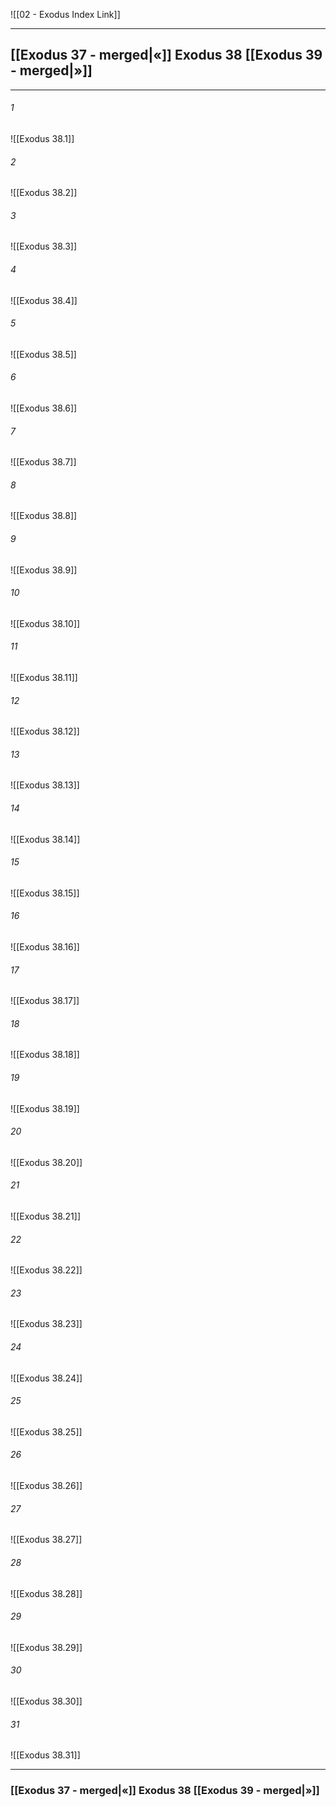 ![[02 - Exodus Index Link]]

---
##  [[Exodus 37 - merged|«]] Exodus 38 [[Exodus 39 - merged|»]]

---

###### 1
![[Exodus 38.1]] 

###### 2
![[Exodus 38.2]] 

###### 3
![[Exodus 38.3]] 

###### 4
![[Exodus 38.4]]

###### 5 
![[Exodus 38.5]] 

###### 6
![[Exodus 38.6]] 

###### 7
![[Exodus 38.7]] 

###### 8
![[Exodus 38.8]] 

###### 9
![[Exodus 38.9]] 

###### 10
![[Exodus 38.10]] 

###### 11
![[Exodus 38.11]] 

###### 12
![[Exodus 38.12]]

###### 13
![[Exodus 38.13]] 

###### 14
![[Exodus 38.14]] 

###### 15
![[Exodus 38.15]]

###### 16
![[Exodus 38.16]] 

###### 17
![[Exodus 38.17]]

###### 18
![[Exodus 38.18]] 

###### 19
![[Exodus 38.19]] 

###### 20
![[Exodus 38.20]]

###### 21
![[Exodus 38.21]] 

###### 22
![[Exodus 38.22]] 

###### 23
![[Exodus 38.23]]

###### 24
![[Exodus 38.24]] 

###### 25
![[Exodus 38.25]]

###### 26
![[Exodus 38.26]] 

###### 27
![[Exodus 38.27]] 

###### 28
![[Exodus 38.28]]

###### 29
![[Exodus 38.29]] 

###### 30
![[Exodus 38.30]] 

###### 31
![[Exodus 38.31]] 


---
###  [[Exodus 37 - merged|«]] Exodus 38 [[Exodus 39 - merged|»]]